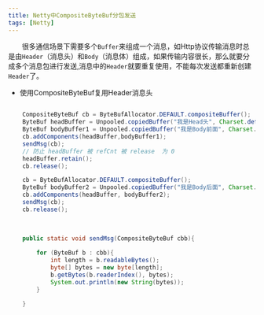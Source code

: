 ```yaml
---
title: Netty中CompositeByteBuf分包发送
tags: [Netty]
---
```


&#8195;&#8195;很多通信场景下需要多个`Buffer`来组成一个消息，如Http协议传输消息时总是由`Header`（消息头）和`Body`（消息体）组成，如果传输内容很长，那么就要分成多个消息包进行发送,消息中的`Header`就要重复使用，不能每次发送都重新创建`Header`了。

- 使用CompositeByteBuf复用Header消息头

```java
    
    CompositeByteBuf cb = ByteBufAllocator.DEFAULT.compositeBuffer();
    ByteBuf headBuffer = Unpooled.copiedBuffer("我是Head头", Charset.defaultCharset());
    ByteBuf bodyBuffer1 = Unpooled.copiedBuffer("我是Body前面", Charset.defaultCharset());
    cb.addComponents(headBuffer,bodyBuffer1);
    sendMsg(cb);
    // 防止 headBuffer 被 refCnt 被 release  为 0
    headBuffer.retain();
    cb.release();

    cb = ByteBufAllocator.DEFAULT.compositeBuffer();
    ByteBuf bodyBuffer2 = Unpooled.copiedBuffer("我是Body后面", Charset.defaultCharset());
    cb.addComponents(headBuffer, bodyBuffer2);
    sendMsg(cb);
    cb.release();
    
    
    
    public static void sendMsg(CompositeByteBuf cbb){

        for (ByteBuf b : cbb){
            int length = b.readableBytes();
            byte[] bytes = new byte[length];
            b.getBytes(b.readerIndex(), bytes);
            System.out.println(new String(bytes));
        }

    }


```
